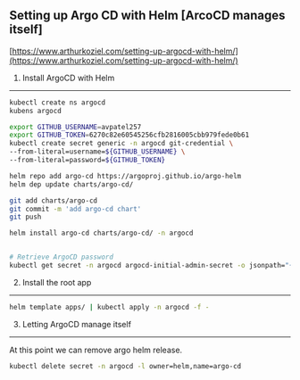 Setting up Argo CD with Helm [ArcoCD manages itself]
---

[https://www.arthurkoziel.com/setting-up-argocd-with-helm/](https://www.arthurkoziel.com/setting-up-argocd-with-helm/)

1. Install ArgoCD with Helm
---

```bash
kubectl create ns argocd
kubens argocd

export GITHUB_USERNAME=avpatel257
export GITHUB_TOKEN=6270c82e60545256cfb2816005cbb979fede0b61
kubectl create secret generic -n argocd git-credential \
--from-literal=username=${GITHUB_USERNAME} \
--from-literal=password=${GITHUB_TOKEN}

helm repo add argo-cd https://argoproj.github.io/argo-helm
helm dep update charts/argo-cd/

git add charts/argo-cd
git commit -m 'add argo-cd chart'
git push

helm install argo-cd charts/argo-cd/ -n argocd


# Retrieve ArgoCD password
kubectl get secret -n argocd argocd-initial-admin-secret -o jsonpath="{.data.password}" | base64 -d
```


2. Install the root app
---

```bash
helm template apps/ | kubectl apply -n argocd -f -
```

3. Letting ArgoCD manage itself
---

At this point we can remove argo helm release.

```bash
kubectl delete secret -n argocd -l owner=helm,name=argo-cd
```